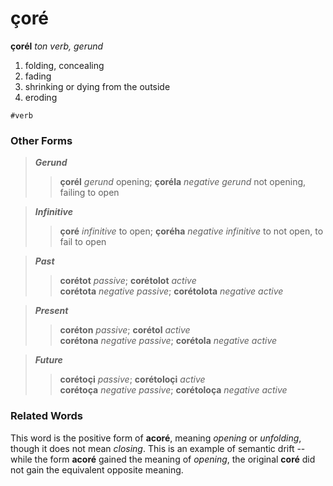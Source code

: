 çoré
=====

**çorél** _ton verb, gerund_

1. folding, concealing
2. fading
3. shrinking or dying from the outside
4. eroding

`#verb`

### Other Forms ###

> **_Gerund_**
> > **çorél** _gerund_ opening; **çoréla** _negative gerund_ not opening, failing to open

> **_Infinitive_**
> > **çoré** _infinitive_ to open; **çoréha** _negative infinitive_ to not open, to fail to open

> **_Past_**
> > **corétot** _passive_; **corétolot** _active_<br/>
> > **corétota** _negative passive_; **corétolota** _negative active_

> **_Present_**
> > **coréton** _passive_; **corétol** _active_<br/>
> > **corétona** _negative passive_; **corétola** _negative active_

> **_Future_**
> > **corétoçi** _passive_; **corétoloçi** _active_<br/>
> > **corétoça** _negative passive_; **corétoloça** _negative active_

### Related Words ###

This word is the positive form of **acoré**, meaning _opening_ or _unfolding_, though it does not mean _closing_. This is an example of semantic drift -- while the form **acoré** gained the meaning of _opening_, the original **coré** did not gain the equivalent opposite meaning.